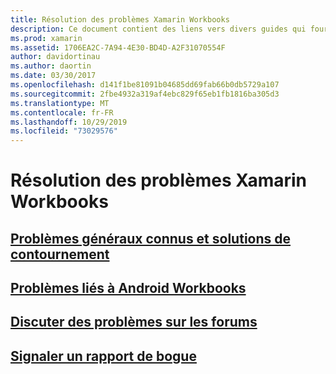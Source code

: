 ```yaml
---
title: Résolution des problèmes Xamarin Workbooks
description: Ce document contient des liens vers divers guides qui fournissent des informations de dépannage pour l’utilisation de Xamarin Workbooks. Le contenu lié aborde les problèmes connus généraux, les problèmes liés aux classeurs Android et fournit des ressources relatives au support technique.
ms.prod: xamarin
ms.assetid: 1706EA2C-7A94-4E30-BD4D-A2F31070554F
author: davidortinau
ms.author: daortin
ms.date: 03/30/2017
ms.openlocfilehash: d141f1be81091b04685dd69fab66b0db5729a107
ms.sourcegitcommit: 2fbe4932a319af4ebc829f65eb1fb1816ba305d3
ms.translationtype: MT
ms.contentlocale: fr-FR
ms.lasthandoff: 10/29/2019
ms.locfileid: "73029576"
---
```

# <a name="troubleshooting-xamarin-workbooks"></a>Résolution des problèmes Xamarin Workbooks

## <a name="general-known-issues--workaroundsgeneralmd"></a>[Problèmes généraux connus et solutions de contournement](general.md)

## <a name="issues-with-android-workbooksandroidmd"></a>[Problèmes liés à Android Workbooks](android.md)

## <a name="discuss-issues-on-the-forumsforums"></a>[Discuter des problèmes sur les forums][forums]

## <a name="file-a-bug-reporttoolsworkbooksinstallmdreporting-bugs"></a>[Signaler un rapport de bogue](~/tools/workbooks/install.md#reporting-bugs)

[forums]: https://forums.xamarin.com/categories/inspector
